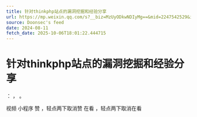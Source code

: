 ```yaml
---
title: 针对thinkphp站点的漏洞挖掘和经验分享
url: https://mp.weixin.qq.com/s?__biz=MzUyODkwNDIyMg==&mid=2247542529&idx=1&sn=845b251ddd056d981bbf3057403490ee
source: Doonsec's feed
date: 2024-08-11
fetch_date: 2025-10-06T18:01:22.444715
---
```


# 针对thinkphp站点的漏洞挖掘和经验分享

：
，
。

视频
小程序
赞
，轻点两下取消赞
在看
，轻点两下取消在看